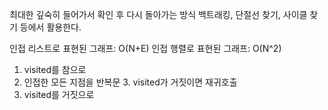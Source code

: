 최대한 깊숙히 들어가서 확인 후 다시 돌아가는 방식
백트래킹, 단절선 찾기, 사이클 찾기 등에서 활용한다.

인접 리스트로 표현된 그래프: O(N+E)
인접 행렬로 표현된 그래프: O(N^2)

1. visited를 참으로
2. 인접한 모든 지점을 반복문
   3. visited가 거짓이면 재귀호출
4. visited를 거짓으로